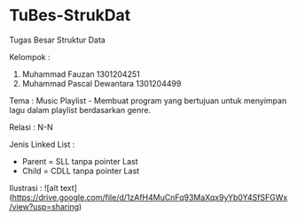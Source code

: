 # TuBes-StrukDat
Tugas Besar Struktur Data

Kelompok :
1. Muhammad Fauzan 1301204251
2. Muhammad Pascal Dewantara 1301204499

Tema :
Music Playlist - Membuat program yang bertujuan untuk menyimpan lagu dalam playlist berdasarkan genre.

Relasi : N-N

Jenis Linked List :
- Parent = SLL tanpa pointer Last
- Child = CDLL tanpa pointer Last

Ilustrasi :
![alt text] (https://drive.google.com/file/d/1zAfH4MuCnFq93MaXqx9yYb0Y4SfSFGWx/view?usp=sharing)

